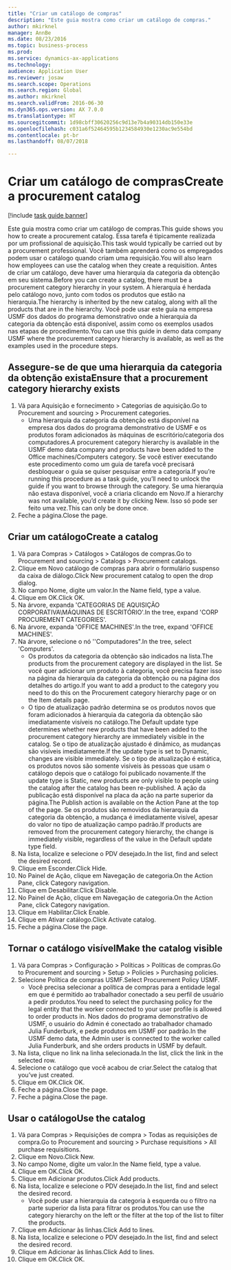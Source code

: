 ```yaml
--- 
title: "Criar um catálogo de compras"
description: "Este guia mostra como criar um catálogo de compras."
author: mkirknel
manager: AnnBe
ms.date: 08/23/2016
ms.topic: business-process
ms.prod: 
ms.service: dynamics-ax-applications
ms.technology: 
audience: Application User
ms.reviewer: josaw
ms.search.scope: Operations
ms.search.region: Global
ms.author: mkirknel
ms.search.validFrom: 2016-06-30
ms.dyn365.ops.version: AX 7.0.0
ms.translationtype: HT
ms.sourcegitcommit: 1d98cbff30620256c9d13e7b4a90314db150e33e
ms.openlocfilehash: c031a6f52464595b1234584930e1230ac9e554bd
ms.contentlocale: pt-br
ms.lasthandoff: 08/07/2018

---
```

# <a name="create-a-procurement-catalog"></a><span data-ttu-id="f2336-103">Criar um catálogo de compras</span><span class="sxs-lookup"><span data-stu-id="f2336-103">Create a procurement catalog</span></span>

[!include [task guide banner](../../includes/task-guide-banner.md)]

<span data-ttu-id="f2336-104">Este guia mostra como criar um catálogo de compras.</span><span class="sxs-lookup"><span data-stu-id="f2336-104">This guide shows you how to create a procurement catalog.</span></span> <span data-ttu-id="f2336-105">Essa tarefa é tipicamente realizada por um profissional de aquisição.</span><span class="sxs-lookup"><span data-stu-id="f2336-105">This task would typically be carried out by a procurement professional.</span></span> <span data-ttu-id="f2336-106">Você também aprenderá como os empregados podem usar o catálogo quando criam uma requisição.</span><span class="sxs-lookup"><span data-stu-id="f2336-106">You will also learn how employees can use the catalog when they create a requisition.</span></span> <span data-ttu-id="f2336-107">Antes de criar um catálogo, deve haver uma hierarquia da categoria da obtenção em seu sistema.</span><span class="sxs-lookup"><span data-stu-id="f2336-107">Before you can create a catalog, there must be a procurement category hierarchy in your system.</span></span> <span data-ttu-id="f2336-108">A hierarquia é herdada pelo catálogo novo, junto com todos os produtos que estão na hierarquia.</span><span class="sxs-lookup"><span data-stu-id="f2336-108">The hierarchy is inherited by the new catalog, along with all the products that are in the hierarchy.</span></span> <span data-ttu-id="f2336-109">Você pode usar este guia na empresa USMF dos dados do programa demonstrativo onde a hierarquia da categoria da obtenção está disponível, assim como os exemplos usados nas etapas de procedimento.</span><span class="sxs-lookup"><span data-stu-id="f2336-109">You can use this guide in demo data company USMF where the procurement category hierarchy is available, as well as the examples used in the procedure steps.</span></span>


## <a name="ensure-that-a-procurement-category-hierarchy-exists"></a><span data-ttu-id="f2336-110">Assegure-se de que uma hierarquia da categoria da obtenção exista</span><span class="sxs-lookup"><span data-stu-id="f2336-110">Ensure that a procurement category hierarchy exists</span></span>
1. <span data-ttu-id="f2336-111">Vá para Aquisição e fornecimento > Categorias de aquisição.</span><span class="sxs-lookup"><span data-stu-id="f2336-111">Go to Procurement and sourcing > Procurement categories.</span></span>
    * <span data-ttu-id="f2336-112">Uma hierarquia da categoria da obtenção está disponível na empresa dos dados do programa demonstrativo de USMF e os produtos foram adicionados às máquinas de escritório/categoria dos computadores.</span><span class="sxs-lookup"><span data-stu-id="f2336-112">A procurement category hierarchy is available in the USMF demo data company and products have been added to the Office machines/Computers category.</span></span> <span data-ttu-id="f2336-113">Se você estiver executando este procedimento como um guia de tarefa você precisará desbloquear o guia se quiser pesquisar entre a categoria.</span><span class="sxs-lookup"><span data-stu-id="f2336-113">If you’re running this procedure as a task guide, you’ll need to unlock the guide if you want to browse through the category.</span></span> <span data-ttu-id="f2336-114">Se uma hierarquia não estava disponível, você a criaria clicando em Novo.</span><span class="sxs-lookup"><span data-stu-id="f2336-114">If a hierarchy was not available, you’d create it by clicking New.</span></span> <span data-ttu-id="f2336-115">Isso só pode ser feito uma vez.</span><span class="sxs-lookup"><span data-stu-id="f2336-115">This can only be done once.</span></span>  
2. <span data-ttu-id="f2336-116">Feche a página.</span><span class="sxs-lookup"><span data-stu-id="f2336-116">Close the page.</span></span>

## <a name="create-a-catalog"></a><span data-ttu-id="f2336-117">Criar um catálogo</span><span class="sxs-lookup"><span data-stu-id="f2336-117">Create a catalog</span></span>
1. <span data-ttu-id="f2336-118">Vá para Compras > Catálogos > Catálogos de compras.</span><span class="sxs-lookup"><span data-stu-id="f2336-118">Go to Procurement and sourcing > Catalogs > Procurement catalogs.</span></span>
2. <span data-ttu-id="f2336-119">Clique em Novo catálogo de compras para abrir o formulário suspenso da caixa de diálogo.</span><span class="sxs-lookup"><span data-stu-id="f2336-119">Click New procurement catalog to open the drop dialog.</span></span>
3. <span data-ttu-id="f2336-120">No campo Nome, digite um valor.</span><span class="sxs-lookup"><span data-stu-id="f2336-120">In the Name field, type a value.</span></span>
4. <span data-ttu-id="f2336-121">Clique em OK.</span><span class="sxs-lookup"><span data-stu-id="f2336-121">Click OK.</span></span>
5. <span data-ttu-id="f2336-122">Na árvore, expanda 'CATEGORIAS DE AQUISIÇÃO CORPORATIVA\MÁQUINAS DE ESCRITÓRIO'.</span><span class="sxs-lookup"><span data-stu-id="f2336-122">In the tree, expand 'CORP PROCUREMENT CATEGORIES'.</span></span>
6. <span data-ttu-id="f2336-123">Na árvore, expanda 'OFFICE MACHINES'.</span><span class="sxs-lookup"><span data-stu-id="f2336-123">In the tree, expand 'OFFICE MACHINES'.</span></span>
7. <span data-ttu-id="f2336-124">Na árvore, selecione o nó ''Computadores".</span><span class="sxs-lookup"><span data-stu-id="f2336-124">In the tree, select 'Computers'.</span></span>
    * <span data-ttu-id="f2336-125">Os produtos da categoria da obtenção são indicados na lista.</span><span class="sxs-lookup"><span data-stu-id="f2336-125">The products from the procurement category are displayed in the list.</span></span> <span data-ttu-id="f2336-126">Se você quer adicionar um produto à categoria, você precisa fazer isso na página da hierarquia da categoria da obtenção ou na página dos detalhes do artigo.</span><span class="sxs-lookup"><span data-stu-id="f2336-126">If you want to add a product to the category you need to do this on the Procurement category hierarchy page or on the Item details page.</span></span>  
    * <span data-ttu-id="f2336-127">O tipo de atualização padrão determina se os produtos novos que foram adicionados à hierarquia da categoria da obtenção são imediatamente visíveis no catálogo.</span><span class="sxs-lookup"><span data-stu-id="f2336-127">The Default update type determines whether new products that have been added to the procurement category hierarchy are immediately visible in the catalog.</span></span> <span data-ttu-id="f2336-128">Se o tipo de atualização ajustado é dinâmico, as mudanças são visíveis imediatamente.</span><span class="sxs-lookup"><span data-stu-id="f2336-128">If the update type is set to Dynamic, changes are visible immediately.</span></span> <span data-ttu-id="f2336-129">Se o tipo de atualização é estática, os produtos novos são somente visíveis às pessoas que usam o catálogo depois que o catálogo foi publicado novamente.</span><span class="sxs-lookup"><span data-stu-id="f2336-129">If the update type is Static, new products are only visible to people using the catalog after the catalog has been re-published.</span></span> <span data-ttu-id="f2336-130">A ação da publicação está disponível na placa da ação na parte superior da página.</span><span class="sxs-lookup"><span data-stu-id="f2336-130">The Publish action is available on the Action Pane at the top of the page.</span></span> <span data-ttu-id="f2336-131">Se os produtos são removidos da hierarquia da categoria da obtenção, a mudança é imediatamente visível, apesar do valor no tipo de atualização campo padrão.</span><span class="sxs-lookup"><span data-stu-id="f2336-131">If products are removed from the procurement category hierarchy, the change is immediately visible, regardless of the value in the Default update type field.</span></span>  
8. <span data-ttu-id="f2336-132">Na lista, localize e selecione o PDV desejado.</span><span class="sxs-lookup"><span data-stu-id="f2336-132">In the list, find and select the desired record.</span></span>
9. <span data-ttu-id="f2336-133">Clique em Esconder.</span><span class="sxs-lookup"><span data-stu-id="f2336-133">Click Hide.</span></span>
10. <span data-ttu-id="f2336-134">No Painel de Ação, clique em Navegação de categoria.</span><span class="sxs-lookup"><span data-stu-id="f2336-134">On the Action Pane, click Category navigation.</span></span>
11. <span data-ttu-id="f2336-135">Clique em Desabilitar.</span><span class="sxs-lookup"><span data-stu-id="f2336-135">Click Disable.</span></span>
12. <span data-ttu-id="f2336-136">No Painel de Ação, clique em Navegação de categoria.</span><span class="sxs-lookup"><span data-stu-id="f2336-136">On the Action Pane, click Category navigation.</span></span>
13. <span data-ttu-id="f2336-137">Clique em Habilitar.</span><span class="sxs-lookup"><span data-stu-id="f2336-137">Click Enable.</span></span>
14. <span data-ttu-id="f2336-138">Clique em Ativar catálogo.</span><span class="sxs-lookup"><span data-stu-id="f2336-138">Click Activate catalog.</span></span>
15. <span data-ttu-id="f2336-139">Feche a página.</span><span class="sxs-lookup"><span data-stu-id="f2336-139">Close the page.</span></span>

## <a name="make-the-catalog-visible"></a><span data-ttu-id="f2336-140">Tornar o catálogo visível</span><span class="sxs-lookup"><span data-stu-id="f2336-140">Make the catalog visible</span></span>
1. <span data-ttu-id="f2336-141">Vá para Compras > Configuração > Políticas > Políticas de compras.</span><span class="sxs-lookup"><span data-stu-id="f2336-141">Go to Procurement and sourcing > Setup > Policies > Purchasing policies.</span></span>
2. <span data-ttu-id="f2336-142">Selecione Política de compras USMF.</span><span class="sxs-lookup"><span data-stu-id="f2336-142">Select Procurement Policy USMF.</span></span>
    * <span data-ttu-id="f2336-143">Você precisa selecionar a política de compras para a entidade legal em que é permitido ao trabalhador conectado a seu perfil de usuário a pedir produtos.</span><span class="sxs-lookup"><span data-stu-id="f2336-143">You need to select the purchasing policy for the legal entity that the worker connected to your user profile is allowed to order products in.</span></span> <span data-ttu-id="f2336-144">Nos dados do programa demonstrativo de USMF, o usuário do Admin é conectado ao trabalhador chamado Julia Funderburk, e pede produtos em USMF por padrão.</span><span class="sxs-lookup"><span data-stu-id="f2336-144">In the USMF demo data, the Admin user is connected to the worker called Julia Funderburk, and she orders products in USMF by default.</span></span>  
3. <span data-ttu-id="f2336-145">Na lista, clique no link na linha selecionada.</span><span class="sxs-lookup"><span data-stu-id="f2336-145">In the list, click the link in the selected row.</span></span>
4. <span data-ttu-id="f2336-146">Selecione o catálogo que você acabou de criar.</span><span class="sxs-lookup"><span data-stu-id="f2336-146">Select the catalog that you’ve just created.</span></span>
5. <span data-ttu-id="f2336-147">Clique em OK.</span><span class="sxs-lookup"><span data-stu-id="f2336-147">Click OK.</span></span>
6. <span data-ttu-id="f2336-148">Feche a página.</span><span class="sxs-lookup"><span data-stu-id="f2336-148">Close the page.</span></span>
7. <span data-ttu-id="f2336-149">Feche a página.</span><span class="sxs-lookup"><span data-stu-id="f2336-149">Close the page.</span></span>

## <a name="use-the-catalog"></a><span data-ttu-id="f2336-150">Usar o catálogo</span><span class="sxs-lookup"><span data-stu-id="f2336-150">Use the catalog</span></span>
1. <span data-ttu-id="f2336-151">Vá para Compras > Requisições de compra > Todas as requisições de compra.</span><span class="sxs-lookup"><span data-stu-id="f2336-151">Go to Procurement and sourcing > Purchase requisitions > All purchase requisitions.</span></span>
2. <span data-ttu-id="f2336-152">Clique em Novo.</span><span class="sxs-lookup"><span data-stu-id="f2336-152">Click New.</span></span>
3. <span data-ttu-id="f2336-153">No campo Nome, digite um valor.</span><span class="sxs-lookup"><span data-stu-id="f2336-153">In the Name field, type a value.</span></span>
4. <span data-ttu-id="f2336-154">Clique em OK.</span><span class="sxs-lookup"><span data-stu-id="f2336-154">Click OK.</span></span>
5. <span data-ttu-id="f2336-155">Clique em Adicionar produtos.</span><span class="sxs-lookup"><span data-stu-id="f2336-155">Click Add products.</span></span>
6. <span data-ttu-id="f2336-156">Na lista, localize e selecione o PDV desejado.</span><span class="sxs-lookup"><span data-stu-id="f2336-156">In the list, find and select the desired record.</span></span>
    * <span data-ttu-id="f2336-157">Você pode usar a hierarquia da categoria à esquerda ou o filtro na parte superior da lista para filtrar os produtos.</span><span class="sxs-lookup"><span data-stu-id="f2336-157">You can use the category hierarchy on the left or the filter at the top of the list to filter the products.</span></span>  
7. <span data-ttu-id="f2336-158">Clique em Adicionar às linhas.</span><span class="sxs-lookup"><span data-stu-id="f2336-158">Click Add to lines.</span></span>
8. <span data-ttu-id="f2336-159">Na lista, localize e selecione o PDV desejado.</span><span class="sxs-lookup"><span data-stu-id="f2336-159">In the list, find and select the desired record.</span></span>
9. <span data-ttu-id="f2336-160">Clique em Adicionar às linhas.</span><span class="sxs-lookup"><span data-stu-id="f2336-160">Click Add to lines.</span></span>
10. <span data-ttu-id="f2336-161">Clique em OK.</span><span class="sxs-lookup"><span data-stu-id="f2336-161">Click OK.</span></span>


